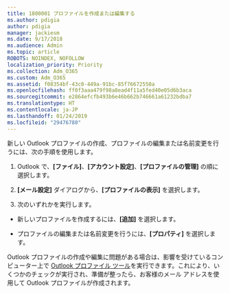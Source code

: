 ```yaml
---
title: 1800001 プロファイルを作成または編集する
ms.author: pdigia
author: pdigia
manager: jackiesm
ms.date: 9/17/2018
ms.audience: Admin
ms.topic: article
ROBOTS: NOINDEX, NOFOLLOW
localization_priority: Priority
ms.collection: Adm_O365
ms.custom: Adm_O365
ms.assetid: f08354bf-43c0-449a-91bc-85f76672550a
ms.openlocfilehash: ff0f3aaa479f98a8ead4f11a5fed40e05d6b3aca
ms.sourcegitcommit: e2864efcfb493b6e46b662b746661a61232bdba7
ms.translationtype: HT
ms.contentlocale: ja-JP
ms.lasthandoff: 01/24/2019
ms.locfileid: "29476780"
---
```

新しい Outlook プロファイルの作成、プロファイルの編集または名前変更を行うには、次の手順を使用します。
  
1. Outlook で、**[ファイル]**、**[アカウント設定]**、**[プロファイルの管理]** の順に選択します。
    
2. **[メール設定]** ダイアログから、**[プロファイルの表示]** を選択します。
    
3. 次のいずれかを実行します。
    
  - 新しいプロファイルを作成するには、**[追加]** を選択します。
    
  - プロファイルの編集または名前変更を行うには、**[プロパティ]** を選択します。
    
Outlook プロファイルの作成や編集に問題がある場合は、影響を受けているコンピューター上で [Outlook プロファイル ツール](https://aka.ms/SaRA-OutlookSetupProfile)を実行できます。これにより、いくつかのチェックが実行され、準備が整ったら、お客様のメール アドレスを使用して Outlook プロファイルが作成されます。 
  

